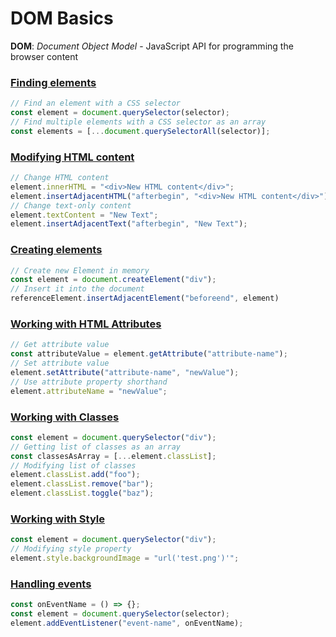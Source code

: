 # DOM Basics

**DOM**: *Document Object Model* - JavaScript API for programming the browser content

### [Finding elements][querySelector]

```js
// Find an element with a CSS selector
const element = document.querySelector(selector);
// Find multiple elements with a CSS selector as an array
const elements = [...document.querySelectorAll(selector)];
```

[querySelector]: https://developer.mozilla.org/en-US/docs/Web/API/Document/querySelector

### [Modifying HTML content][innerHTML]

```js
// Change HTML content
element.innerHTML = "<div>New HTML content</div>";
element.insertAdjacentHTML("afterbegin", "<div>New HTML content</div>");
// Change text-only content
element.textContent = "New Text";
element.insertAdjacentText("afterbegin", "New Text");
```

[innerHTML]: https://developer.mozilla.org/en-US/docs/Web/API/Element/innerHTML

### [Creating elements][createElement]

```js
// Create new Element in memory
const element = document.createElement("div");
// Insert it into the document
referenceElement.insertAdjacentElement("beforeend", element)
```

[createElement]: https://developer.mozilla.org/en-US/docs/Web/API/Document/createElement

### [Working with HTML Attributes][getAttribute]

```js
// Get attribute value
const attributeValue = element.getAttribute("attribute-name");
// Set attribute value
element.setAttribute("attribute-name", "newValue");
// Use attribute property shorthand
element.attributeName = "newValue";
```

[getAttribute]: https://developer.mozilla.org/en-US/docs/Web/API/Element/getAttribute

### [Working with Classes][classlist]

```js
const element = document.querySelector("div");
// Getting list of classes as an array
const classesAsArray = [...element.classList];
// Modifying list of classes
element.classList.add("foo");
element.classList.remove("bar");
element.classList.toggle("baz");
```

[classlist]: https://developer.mozilla.org/en-US/docs/Web/API/Element/classList

### [Working with Style][style]

```js
const element = document.querySelector("div");
// Modifying style property
element.style.backgroundImage = "url('test.png')'";
```

[style]: https://developer.mozilla.org/en-US/docs/Web/API/CSSStyleDeclaration

### [Handling events][addEventListener]

```js
const onEventName = () => {};
const element = document.querySelector(selector);
element.addEventListener("event-name", onEventName);
```

[addEventListener]: https://developer.mozilla.org/en-US/docs/Web/API/EventTarget/addEventListener
